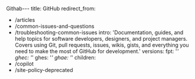 Githab---
title: GitHub
redirect_from:
  - /articles
  - /common-issues-and-questions
  - /troubleshooting-common-issues
intro: 'Documentation, guides, and help topics for software developers, designers, and project managers. Covers using Git, pull requests, issues, wikis, gists, and everything you need to make the most of GitHub for development.'
versions:
  fpt: '*'
  ghec: '*'
  ghes: '*'
  ghae: '*'
children:
  - /copilot
  - /site-policy-deprecated



